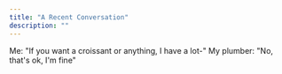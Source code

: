 ```yaml
---
title: "A Recent Conversation"
description: ""
---
```

Me: "If you want a croissant or anything, I have a lot-"
My plumber: "No, that's ok, I'm fine"
